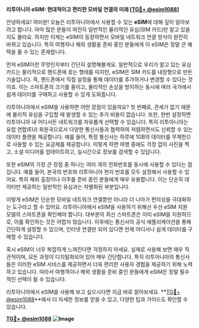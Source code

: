 **리투아니아 eSIM: 현대적이고 편리한 모바일 연결의 미래 [[TG💪+ @esim1088](https://t.me/s/esim1088)]**

안녕하세요! 여러분! 오늘은 리투아니아에서 사용할 수 있는 **eSIM**에 대해 깊이 알아보려고 합니다. 아마 많은 분들이 여전히 일반적인 물리적인 유심(SIM 카드)만 알고 있을지도 몰라요. 하지만 이제는 eSIM이 등장하면서 모바일 네트워크 연결 방식이 완전히 바뀌고 있습니다. 특히 여행자나 해외 생활을 준비 중인 분들에게 이 eSIM은 정말 큰 혜택을 줄 수 있는 존재랍니다.

먼저 eSIM이란 무엇인지부터 간단히 설명해볼게요. 일반적으로 우리가 알고 있는 유심 카드는 물리적으로 핸드폰에 꽂는 형태를 띠지만, eSIM은 SIM 카드를 내장형으로 만든 기술입니다. 즉, 핸드폰에서 직접 설정을 통해 데이터를 추가하거나 변경할 수 있다는 것이죠. 이는 스마트폰의 크기를 줄이고, 물리적인 손상을 방지하는 동시에 여러 국가에서 쉽게 데이터를 구매하고 사용할 수 있게 도와줍니다. 

리투아니아에서 eSIM을 사용하면 어떤 장점이 있을까요? 첫 번째로, 관세가 없기 때문에 물리적 유심을 구입할 때 발생할 수 있는 추가 비용이 없습니다. 또한, 한번 설정하면 리투아니아 내 어디서든 네트워크를 자유롭게 선택할 수 있습니다. 특히 리투아니아는 유럽 연합(EU) 회원국으로서 다양한 통신사들과 협력하여 저렴하면서도 신뢰할 수 있는 데이터 플랜을 제공합니다. 예를 들어, 특정 통신사는 하루에 1GB의 데이터를 무제한으로 사용할 수 있는 요금제를 제공합니다. 이렇게 하면 여행 중에도 걱정 없이 사진을 찍고, 소셜 미디어를 업데이트하고, 실시간으로 정보를 검색할 수 있답니다.

또한 eSIM의 가장 큰 장점 중 하나는 여러 개의 전화번호를 동시에 사용할 수 있다는 점입니다. 예를 들어, 본국의 번호와 리투아니아 현지 번호를 모두 설정해서 사용할 수 있어요. 특히 해외 출장이나 이주를 준비 중인 분들에게 매우 유용합니다. 이는 단순히 데이터만 제공하는 일반적인 유심과는 차별화된 부분입니다. 

이렇게 eSIM은 단순한 모바일 네트워크 연결뿐만 아니라 더 나아가 편의성을 극대화하는 도구라고 할 수 있어요. 리투아니아에서 eSIM을 사용하기 위해선 우선 eSIM 지원 모델의 스마트폰을 확인해야 합니다. 대부분의 최신 스마트폰은 이미 eSIM을 지원하므로, 이를 확인하는 것은 어렵지 않습니다. 이후에는 통신사의 공식 애플리케이션을 통해 간단하게 설정할 수 있으며, 인터넷 연결만 되어 있다면 언제 어디서나 쉽게 데이터를 구매할 수 있습니다.

혹시 eSIM이 너무 복잡하게 느껴진다면 걱정하지 마세요. 실제로 사용해 보면 매우 직관적이며, 모든 과정이 디지털화되어 있어 매우 간단합니다. 특히 리투아니아의 통신사들은 이러한 eSIM 서비스를 제공하면서 더욱 편리한 사용자 경험을 제공하기 위해 노력하고 있습니다. 따라서 여행객이나 해외 생활을 준비 중인 분들에게 eSIM은 정말 필수적인 선택이 될 수 있습니다.

리투아니아에서 eSIM을 사용해 보고 싶으시다면 지금 바로 알아보세요. **[TG💪+ @esim1088](https://t.me/s/esim1088)**에서 더 자세한 정보를 얻을 수 있고, 다양한 팁과 가이드도 확인할 수 있습니다. 

**[TG💪+ @esim1088](https://t.me/s/esim1088) ![Image](https://i.postimg.cc/Y0z9fWf4/image.png)**